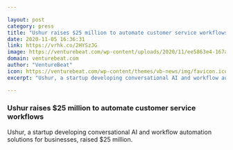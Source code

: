 ```yaml
---

layout: post
category: press
title: "Ushur raises $25 million to automate customer service workflows"
date: 2020-11-05 16:36:31
link: https://vrhk.co/2HYSzJG
image: https://venturebeat.com/wp-content/uploads/2020/11/ee5863e4-167a-4820-b309-1b95da8accf0-e1604593724282.png?w=1200&strip=all
domain: venturebeat.com
author: "VentureBeat"
icon: https://venturebeat.com/wp-content/themes/vb-news/img/favicon.ico
excerpt: "Ushur, a startup developing conversational AI and workflow automation solutions for businesses, raised $25 million."

---
```


### Ushur raises $25 million to automate customer service workflows

Ushur, a startup developing conversational AI and workflow automation solutions for businesses, raised $25 million.